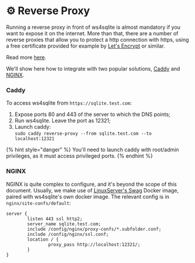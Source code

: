 # ⚙ Reverse Proxy

Running a reverse proxy in front of ws4sqlite is almost mandatory if you want to expose it on the internet. More than that, there are a number of reverse proxies that allow you to protect a http connection with https, using a free certificate provided for example by [Let's Encrypt](https://letsencrypt.org) or similar.

Read more [here](../documentation/security.md#use-a-reverse-proxy-if-going-on-the-internet).

We'll show here how to integrate with two popular solutions, [Caddy](https://caddyserver.com) and [NGINX](https://www.nginx.com).

### Caddy

To access ws4sqlite from `https://sqlite.test.com`:

1. Expose ports 80 and 443 of the server to which the DNS points;
2. Run ws4sqlite. Leave the port as 12321;
3. Launch caddy:\
   `sudo caddy reverse-proxy --from sqlite.test.com --to localhost:12321`

{% hint style="danger" %}
You'll need to launch caddy with root/admin privileges, as it must access privileged ports.
{% endhint %}

### NGINX

NGINX is quite complex to configure, and it's beyond the scope of this document. Usually, we make use of  [LinuxServer's Swag](https://docs.linuxserver.io/general/swag) Docker image, paired with ws4sqlite's own docker image. The relevant config is in `nginx/site-confs/default`:

```nginx
server {
        listen 443 ssl http2;
        server_name sqlite.test.com;
        include /config/nginx/proxy-confs/*.subfolder.conf;
        include /config/nginx/ssl.conf;
        location / {
                proxy_pass http://localhost:12321/;
        }
}
```
